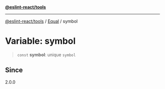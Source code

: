 [**@eslint-react/tools**](../../../README.md)

***

[@eslint-react/tools](../../../README.md) / [Equal](../README.md) / symbol

# Variable: symbol

> `const` **symbol**: unique `symbol`

## Since

2.0.0
